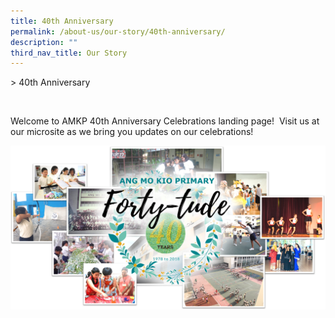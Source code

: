 ```yaml
---
title: 40th Anniversary
permalink: /about-us/our-story/40th-anniversary/
description: ""
third_nav_title: Our Story
---
```

&gt; 40th Anniversary


 

Welcome to AMKP 40th Anniversary Celebrations landing page!  Visit us at our microsite as we bring you updates on our celebrations!

![](/images/About%20Us/40th%20Anniversary/Coverpic_New.png)
